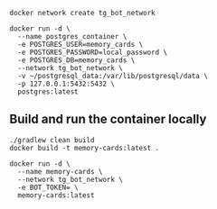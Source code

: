 
```shell
docker network create tg_bot_network
```

```shell
docker run -d \
  --name postgres_container \
  -e POSTGRES_USER=memory_cards \
  -e POSTGRES_PASSWORD=local_password \
  -e POSTGRES_DB=memory_cards \
  --network tg_bot_network \
  -v ~/postgresql_data:/var/lib/postgresql/data \
  -p 127.0.0.1:5432:5432 \
  postgres:latest
```

## Build and run the container locally

```shell
./gradlew clean build
docker build -t memory-cards:latest .
```

```shell
docker run -d \
  --name memory-cards \
  --network tg_bot_network \
  -e BOT_TOKEN= \
  memory-cards:latest
```
